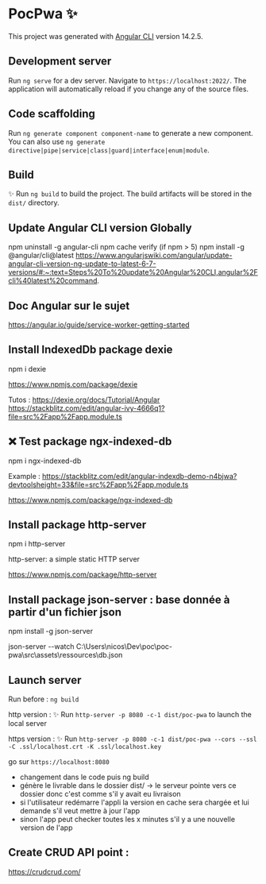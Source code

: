 # PocPwa ✨

This project was generated with [Angular CLI](https://github.com/angular/angular-cli) version 14.2.5.

## Development server

Run `ng serve` for a dev server. Navigate to `https://localhost:2022/`. The application will automatically reload if you change any of the source files.

## Code scaffolding

Run `ng generate component component-name` to generate a new component. You can also use `ng generate directive|pipe|service|class|guard|interface|enum|module`.

## Build

✨ Run `ng build` to build the project. The build artifacts will be stored in the `dist/` directory.

## Update Angular CLI version Globally

npm uninstall -g angular-cli
npm cache verify (if npm > 5)
npm install -g @angular/cli@latest
https://www.angularjswiki.com/angular/update-angular-cli-version-ng-update-to-latest-6-7-versions/#:~:text=Steps%20To%20update%20Angular%20CLI,angular%2Fcli%40latest%20command.

## Doc Angular sur le sujet

https://angular.io/guide/service-worker-getting-started

## Install IndexedDb package dexie 

npm i dexie

https://www.npmjs.com/package/dexie

Tutos : 
https://dexie.org/docs/Tutorial/Angular
https://stackblitz.com/edit/angular-ivy-4666q1?file=src%2Fapp%2Fapp.module.ts

## ❌ Test package ngx-indexed-db

npm i ngx-indexed-db

Example : https://stackblitz.com/edit/angular-indexdb-demo-n4bjwa?devtoolsheight=33&file=src%2Fapp%2Fapp.module.ts

https://www.npmjs.com/package/ngx-indexed-db

## Install package http-server

npm i http-server

http-server: a simple static HTTP server

https://www.npmjs.com/package/http-server


## Install package json-server : base donnée à partir d'un fichier json

npm install -g json-server

json-server --watch C:\Users\nicos\Dev\poc\poc-pwa\src\assets\ressources\db.json

## Launch server

Run before : `ng build`

http version :
✨ Run `http-server -p 8080 -c-1 dist/poc-pwa` to launch the local server

https version :
✨ Run `http-server -p 8080 -c-1 dist/poc-pwa --cors --ssl -C .ssl/localhost.crt -K .ssl/localhost.key`

go sur `https://localhost:8080`

- changement dans le code puis ng build
- génère le livrable dans le dossier dist/ -> le serveur pointe vers ce dossier donc c'est comme s'il y avait eu livraison
- si l'utilisateur redémarre l'appli la version en cache sera chargée et lui demande s'il veut mettre à jour l'app
- sinon l'app peut checker toutes les x minutes s'il y a une nouvelle version de l'app

## Create CRUD API point :

https://crudcrud.com/